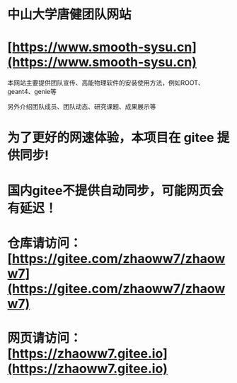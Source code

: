 # 中山大学唐健团队网站
# [https://www.smooth-sysu.cn](https://www.smooth-sysu.cn)


本网站主要提供团队宣传、高能物理软件的安装使用方法，例如ROOT、geant4、genie等

另外介绍团队成员、团队动态、研究课题、成果展示等

# 为了更好的网速体验，本项目在 gitee 提供同步!
# 国内gitee不提供自动同步，可能网页会有延迟！
# 仓库请访问：[https://gitee.com/zhaoww7/zhaoww7](https://gitee.com/zhaoww7/zhaoww7)
# 网页请访问：[https://zhaoww7.gitee.io](https://zhaoww7.gitee.io)
